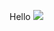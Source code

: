 Hello
![](https://instagram.fdad3-1.fna.fbcdn.net/v/t51.2885-15/299874909_430226009082015_5079005290222852173_n.jpg?stp=dst-jpg_e35_p1080x1080&_nc_ht=instagram.fdad3-1.fna.fbcdn.net&_nc_cat=103&_nc_ohc=0-1WQ1p910wAX-MHDCz&edm=AJ9x6zYBAAAA&ccb=7-5&ig_cache_key=MjkwNjk1MjI4NzYwNDc2Nzk0MQ%3D%3D.2-ccb7-5&oh=00_AT-peme4xHwgmiU9MIisluWf7XtYl48StX3KDVAfVLc3FQ&oe=63057D4D&_nc_sid=cff2a4)
